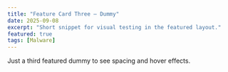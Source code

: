 ```yaml
---
title: "Feature Card Three — Dummy"
date: 2025-09-08
excerpt: "Short snippet for visual testing in the featured layout."
featured: true
tags: [Malware]
---
```


Just a third featured dummy to see spacing and hover effects.

